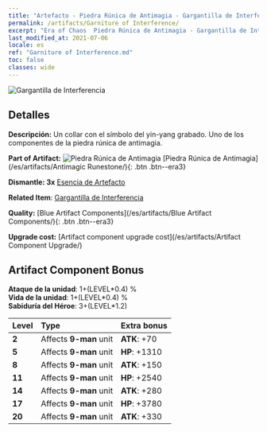 ```yaml
---
title: "Artefacto - Piedra Rúnica de Antimagia - Gargantilla de Interferencia"
permalink: /artifacts/Garniture of Interference/
excerpt: "Era of Chaos  Piedra Rúnica de Antimagia - Gargantilla de Interferencia. Un collar con el símbolo del yin-yang grabado. Uno de los componentes de la piedra rúnica de antimagia."
last_modified_at: 2021-07-06
locale: es
ref: "Garniture of Interference.md"
toc: false
classes: wide
---
```


 ![Gargantilla de Interferencia](/images/t/artifact_40231.png)



## Detalles

 **Descripción:** Un collar con el símbolo del yin-yang grabado. Uno de los componentes de la piedra rúnica de antimagia.

 **Part of Artifact:** ![Piedra Rúnica de Antimagia](/images/t/icon_artifact_23.png) [Piedra Rúnica de Antimagia](/es/artifacts/Antimagic Runestone/){: .btn .btn--era3}

 **Dismantle: 3x** [Esencia de Artefacto](/ItemsES/con_905/)

 **Related Item**: [Gargantilla de Interferencia](/ItemsES/art_118/)

 **Quality:** [Blue Artifact Components](/es/artifacts/Blue Artifact Components/){: .btn .btn--era3}

 **Upgrade cost:** [Artifact component upgrade cost](/es/artifacts/Artifact Component Upgrade/)

## Artifact Component Bonus

  **Ataque de la unidad**: 1+(LEVEL\*0.4) %<br/>**Vida de la unidad**: 1+(LEVEL\*0.4) %<br/>**Sabiduría del Héroe**: 3+(LEVEL\*1.2)

  |  Level  | Type |    Extra bonus  | 
  |:--------|:-----|:----------------| 
  | **2** | Affects **9-man** unit | **ATK**: +70 | 
  | **5** | Affects **9-man** unit | **HP**: +1310 | 
  | **8** | Affects **9-man** unit | **ATK**: +150 | 
  | **11** | Affects **9-man** unit | **HP**: +2540 | 
  | **14** | Affects **9-man** unit | **ATK**: +280 | 
  | **17** | Affects **9-man** unit | **HP**: +3780 | 
  | **20** | Affects **9-man** unit | **ATK**: +330 | 
